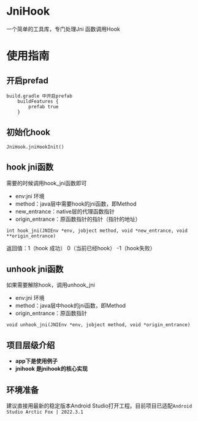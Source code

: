 # JniHook
一个简单的工具库，专门处理Jni 函数调用Hook

# 使用指南
## 开启prefad
```
build.gradle 中开启prefab
    buildFeatures {
        prefab true
    }
```
## 初始化hook
```
JniHook.jniHookInit()
```

## hook jni函数
需要的时候调用hook_jni函数即可 

* env:jni 环境 
* method：java层中需要hook的jni函数，即Method
* new_entrance：native层的代理函数指针
* origin_entrance：原函数指针的指针（指针的地址）
```
int hook_jni(JNIEnv *env, jobject method, void *new_entrance, void **origin_entrance)
```
返回值：1（hook 成功） 0（当前已经hook） -1（hook失败）
## unhook jni函数
如果需要解除hook，调用unhook_jni
* env:jni 环境 
* method：java层中hook的jni函数，即Method
* origin_entrance：原函数指针
```
void unhook_jni(JNIEnv *env, jobject method, void *origin_entrance)
```



## 项目层级介绍
* **app下是使用例子**
* **jnihook 是jnihook的核心实现**

## 环境准备
建议直接用最新的稳定版本Android Studio打开工程。目前项目已适配`Android Studio Arctic Fox | 2022.3.1`
### 
